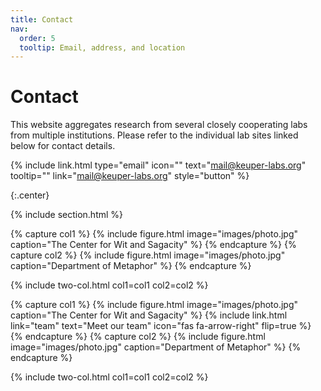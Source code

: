 ```yaml
---
title: Contact
nav:
  order: 5
  tooltip: Email, address, and location
---
```


# <i class="fas fa-envelope"></i>Contact

This website aggregates research from several closely cooperating labs from multiple institutions. Please refer to the individual lab sites linked below for contact details. 

{%
  include link.html
  type="email"
  icon=""
  text="mail@keuper-labs.org"
  tooltip=""
  link="mail@keuper-labs.org"
  style="button"
%}

{:.center}

{% include section.html %}



{% capture col1 %}
{%
  include figure.html
  image="images/photo.jpg"
  caption="The Center for Wit and Sagacity"
%}
{% endcapture %}
{% capture col2 %}
{%
  include figure.html
  image="images/photo.jpg"
  caption="Department of Metaphor"
%}
{% endcapture %}

{% include two-col.html col1=col1 col2=col2 %}

{% capture col1 %}
{%
  include figure.html
  image="images/photo.jpg"
  caption="The Center for Wit and Sagacity"
%}
{%
  include link.html
  link="team"
  text="Meet our team"
  icon="fas fa-arrow-right"
  flip=true
%}
{% endcapture %}
{% capture col2 %}
{%
  include figure.html
  image="images/photo.jpg"
  caption="Department of Metaphor"
%}
{% endcapture %}

{% include two-col.html col1=col1 col2=col2 %}

